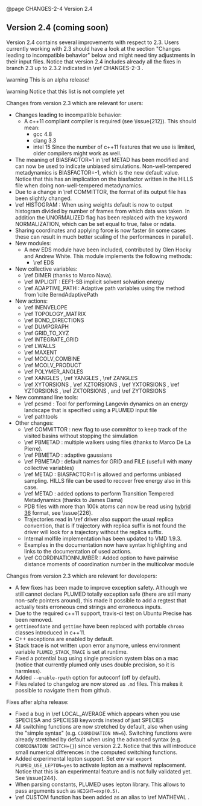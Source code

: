 @page CHANGES-2-4 Version 2.4

Version 2.4 (coming soon)
----------------------------

Version
2.4 contains several improvements with respect to 2.3. Users currently working with 2.3
should have a look at the section "Changes leading to incompatible behavior" below and
might need tiny adjustments in their input files.
Notice that version 2.4 includes already all the fixes in branch 2.3 up to 2.3.2 indicated in \ref CHANGES-2-3 .

\warning This is an alpha release!

\warning Notice that this list is not complete yet

Changes from version 2.3 which are relevant for users:
- Changes leading to incompatible behavior:
  - A c++11 compliant compiler is required (see \issue{212}). This should mean:
    - gcc 4.8
    - clang 3.3
    - intel 15
    Since the number of c++11 features that we use is limited, older compilers might work as well.
- The meaning of BIASFACTOR=1 in \ref METAD has been modified and can now be used to indicate unbiased
  simulations. Non-well-tempered metadynamics is BIASFACTOR=-1, which is the new default value.
  Notice that this has an implication on the biasfactor written in the HILLS file when doing
  non-well-tempered metadynamics.
- Due to a change in \ref COMMITTOR, the format of its output file has been slightly changed.
- \ref HISTOGRAM : When using weights default is now to output histogram divided by number of frames from which data was taken.  In addition the 
  UNORMALIZED flag has been replaced with the keyword NORMALIZATION, which can be set equal to true, false or ndata.
- Sharing coordinates and applying force is now faster (in some cases these can result in much better scaling of the performances in parallel).
- New modules:
  - A new EDS module have been included, contributed by Glen Hocky and Andrew White.
    This module implements the following methods:
    - \ref EDS
- New collective variables:
  - \ref DIMER (thanks to Marco Nava).
  - \ref IMPLICIT : EEF1-SB implicit solvent solvation energy
  - \ref ADAPTIVE_PATH : Adaptive path variables using the method from \cite BerndAdaptivePath
- New actions:
  - \ref INENVELOPE
  - \ref TOPOLOGY_MATRIX
  - \ref BOND_DIRECTIONS
  - \ref DUMPGRAPH
  - \ref GRID_TO_XYZ
  - \ref INTEGRATE_GRID
  - \ref LWALLS
  - \ref MAXENT
  - \ref MCOLV_COMBINE
  - \ref MCOLV_PRODUCT
  - \ref POLYMER_ANGLES
  - \ref XANGLES , \ref YANGLES , \ref ZANGLES
  - \ref XYTORSIONS , \ref XZTORSIONS , \ref YXTORSIONS , \ref YZTORSIONS , \ref ZXTORSIONS , and \ref ZYTORSIONS
- New command line tools:
  - \ref pesmd : Tool for performing Langevin dynamics on an energy landscape that is specified using a PLUMED input file
  - \ref pathtools 
- Other changes:
  - \ref COMMITTOR : new flag to use committor to keep track of the visited basins without stopping the simulation
  - \ref PBMETAD : multiple walkers using files (thanks to Marco De La Pierre).
  - \ref PBMETAD : adaptive gaussians
  - \ref PBMETAD : default names for GRID and FILE (usefull with many collective variables) 
  - \ref METAD : BIASFACTOR=1 is allowed and performs unbiased sampling. HILLS file can be used
    to recover free energy also in this case.
  - \ref METAD : added options to perform Transition Tempered Metadynamics (thanks to James Dama)
  - PDB files with more than 100k atoms can now be read using [hybrid 36](http://cci.lbl.gov/hybrid_36/) format,
    see \issue{226}.
  - Trajectories read in \ref driver also support the usual replica convention, that is if
    trajectory with replica suffix is not found the driver will look for a trajectory without the replica suffix.
  - Internal molfile implementation has been updated to VMD 1.9.3.
  - Examples in the documentation now have syntax highlighting and links to the documentation of used actions.
  - \ref COORDINATIONNUMBER : Added option to have pairwise distance moments of coordination number in the multicolvar module

Changes from version 2.3 which are relevant for developers:
  - A few fixes has been made to improve exception safety. Although we still cannot declare
    PLUMED totally exception safe (there are still many non-safe pointers around),
    this made it possible to add a regtest that actually tests erroneous cmd strings
    and erroneous inputs.
  - Due to the required c++11 support, travis-ci test on Ubuntu Precise has been removed.
  - `gettimeofdate` and `gettime` have been replaced with portable `chrono` classes introduced in c++11.
  - C++ exceptions are enabled by default.
  - Stack trace is not written upon error anymore, unless environment variable `PLUMED_STACK_TRACE` is set at runtime.
  - Fixed a potential bug using single precision system blas on a mac (notice that currently plumed only uses
    double precision, so it is harmless).
  - Added `--enable-rpath` option for autoconf (off by default).
  - Files related to changelog are now stored as `.md` files. This makes
    it possible to navigate them from github.

Fixes after alpha release:
  - Fixed a bug in \ref LOCAL_AVERAGE which appears when you use SPECIESA and SPECIESB keywords instead of just SPECIES
  - All switching functions are now stretched by default, also when using the "simple syntax" (e.g. `COORDINATION NN=6`).
    Switching functions were already stretched by default when using the advanced syntax (e.g. `COORDINATION SWITCH={}`)
    since version 2.2.  Notice that this will introduce small numerical differences in the computed switching functions.
  - Added experimental lepton support. Set env var `export PLUMED_USE_LEPTON=yes` to activate lepton as a matheval replacement.
    Notice that this is an experimental feature and is not fully validated yet. See \issue{244}.
  - When parsing constants, PLUMED uses lepton library. This allows to pass
    arguments such as `HEIGHT=exp(0.5)`.
  - \ref CUSTOM function has been added as an alias to \ref MATHEVAL .
